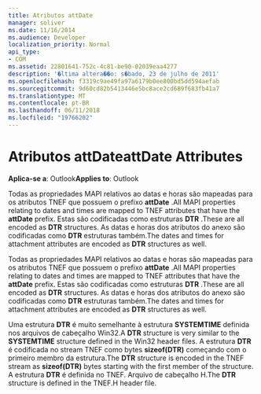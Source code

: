 ```yaml
---
title: Atributos attDate
manager: soliver
ms.date: 11/16/2014
ms.audience: Developer
localization_priority: Normal
api_type:
- COM
ms.assetid: 22801641-752c-4c81-be90-02039eaa4277
description: '�ltima altera��o: s�bado, 23 de julho de 2011'
ms.openlocfilehash: f3319c9ae49fa97a6179b0ee800bd5dd594aefab
ms.sourcegitcommit: 9d60cd82b5413446e5bc8ace2cd689f683fb41a7
ms.translationtype: MT
ms.contentlocale: pt-BR
ms.lasthandoff: 06/11/2018
ms.locfileid: "19766202"
---
```

# <a name="attdate-attributes"></a><span data-ttu-id="a902c-103">Atributos attDate</span><span class="sxs-lookup"><span data-stu-id="a902c-103">attDate Attributes</span></span>

  
  
<span data-ttu-id="a902c-104">**Aplica-se a**: Outlook</span><span class="sxs-lookup"><span data-stu-id="a902c-104">**Applies to**: Outlook</span></span> 
  
<span data-ttu-id="a902c-105">Todas as propriedades MAPI relativos ao datas e horas são mapeadas para os atributos TNEF que possuem o prefixo **attDate** .</span><span class="sxs-lookup"><span data-stu-id="a902c-105">All MAPI properties relating to dates and times are mapped to TNEF attributes that have the **attDate** prefix.</span></span> <span data-ttu-id="a902c-106">Estas são codificadas como estruturas **DTR** .</span><span class="sxs-lookup"><span data-stu-id="a902c-106">These are all encoded as **DTR** structures.</span></span> <span data-ttu-id="a902c-107">As datas e horas dos atributos do anexo são codificadas como **DTR** estruturas também.</span><span class="sxs-lookup"><span data-stu-id="a902c-107">The dates and times for attachment attributes are encoded as **DTR** structures as well.</span></span> 
  
<span data-ttu-id="a902c-108">Todas as propriedades MAPI relativos ao datas e horas são mapeadas para os atributos TNEF que possuem o prefixo **attDate** .</span><span class="sxs-lookup"><span data-stu-id="a902c-108">All MAPI properties relating to dates and times are mapped to TNEF attributes that have the **attDate** prefix.</span></span> <span data-ttu-id="a902c-109">Estas são codificadas como estruturas **DTR** .</span><span class="sxs-lookup"><span data-stu-id="a902c-109">These are all encoded as **DTR** structures.</span></span> <span data-ttu-id="a902c-110">As datas e horas dos atributos do anexo são codificadas como **DTR** estruturas também.</span><span class="sxs-lookup"><span data-stu-id="a902c-110">The dates and times for attachment attributes are encoded as **DTR** structures as well.</span></span> 
  
<span data-ttu-id="a902c-111">Uma estrutura **DTR** é muito semelhante à estrutura **SYSTEMTIME** definida nos arquivos de cabeçalho Win32.</span><span class="sxs-lookup"><span data-stu-id="a902c-111">A **DTR** structure is very similar to the **SYSTEMTIME** structure defined in the Win32 header files.</span></span> <span data-ttu-id="a902c-112">A estrutura **DTR** é codificada no stream TNEF como bytes **sizeof(DTR)** começando com o primeiro membro da estrutura.</span><span class="sxs-lookup"><span data-stu-id="a902c-112">The **DTR** structure is encoded in the TNEF stream as **sizeof(DTR)** bytes starting with the first member of the structure.</span></span> <span data-ttu-id="a902c-113">A estrutura **DTR** é definida no TNEF. Arquivo de cabeçalho H.</span><span class="sxs-lookup"><span data-stu-id="a902c-113">The **DTR** structure is defined in the TNEF.H header file.</span></span> 
  

